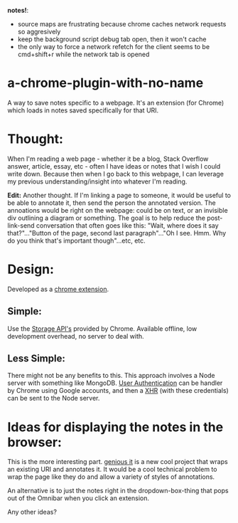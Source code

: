 **notes!**:
- source maps are frustrating because chrome caches network requests so aggresively
- keep the background script debug tab open, then it won't cache
- the only way to force a network refetch for the client seems to be cmd+shift+r while the network tab is opened


a-chrome-plugin-with-no-name
===================================

A way to save notes specific to a webpage.  It's an extension (for Chrome) which loads in notes saved specifically for that URI.

Thought:
==================

When I'm reading a web page - whether it be a blog, Stack Overflow answer, article, essay, etc - often I have ideas or notes that I wish I could write down. Because then when I go back to this webpage, I can leverage my previous understanding/insight into whatever I'm reading.  

**Edit:**
Another thought.  If I'm linking a page to someone, it would be useful to be able to annotate it, then send the person the annotated version. The annoations would be right on the webpage: could be on text, or an invisible div outlining a diagram or something.  The goal is to help reduce the post-link-send conversation that often goes like this: "Wait, where does it say that?"..."Button of the page, second last paragraph"..."Oh I see. Hmm. Why do you think that's important though"...etc, etc.

Design:
===================

Developed as a [chrome extension](https://developer.chrome.com/extensions/getstarted).

Simple:
--------
Use the [Storage API's](https://developer.chrome.com/apps/app_storage) provided by Chrome.  Available offline, low development overhead, no server to deal with.

Less Simple:
------------
There might not be any benefits to this.  This approach involves a Node server with something like MongoDB. [User Authentication](https://developer.chrome.com/apps/app_identity) can be handler by Chrome using Google accounts, and then a [XHR](http://stackoverflow.com/questions/13222778/chrome-extension-data-connection-to-server) (with these credentials) can be sent to the Node server.    

Ideas for displaying the notes in the browser:
============================

This is the more interesting part. [genious it](http://genius.it/ejohn.org/files/jquery-original.html) is a new cool project that wraps an existing URI and annotates it.  It would be a cool technical problem to wrap the page like they do and allow a variety of styles of annotations.  

An alternative is to just the notes right in the dropdown-box-thing that pops out of the Omnibar when you click an extension.

Any other ideas?


